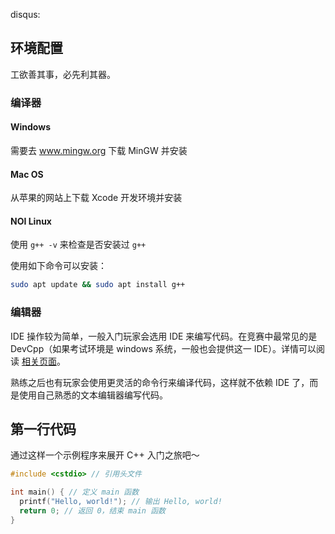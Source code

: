 disqus:

## 环境配置

工欲善其事，必先利其器。

### 编译器

#### Windows

需要去 www.mingw.org 下载 MinGW 并安装

#### Mac OS

从苹果的网站上下载 Xcode 开发环境并安装

#### NOI Linux

使用 `g++ -v` 来检查是否安装过 `g++`

使用如下命令可以安装：

```bash
sudo apt update && sudo apt install g++
```

### 编辑器

IDE 操作较为简单，一般入门玩家会选用 IDE 来编写代码。在竞赛中最常见的是 DevCpp（如果考试环境是 windows 系统，一般也会提供这一 IDE）。详情可以阅读 [相关页面](/intro/editor-devcpp)。

熟练之后也有玩家会使用更灵活的命令行来编译代码，这样就不依赖 IDE 了，而是使用自己熟悉的文本编辑器编写代码。

## 第一行代码

通过这样一个示例程序来展开 C++ 入门之旅吧～

```c++
#include <cstdio> // 引用头文件

int main() { // 定义 main 函数
  printf("Hello, world!"); // 输出 Hello, world!
  return 0; // 返回 0，结束 main 函数
}
```
